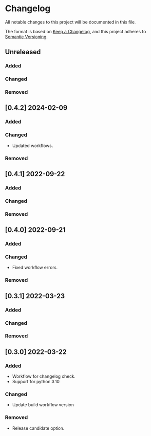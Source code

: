 # Changelog

All notable changes to this project will be documented in this file.

The format is based on [Keep a Changelog](https://keepachangelog.com/en/1.0.0/),
and this project adheres to [Semantic Versioning](https://semver.org/spec/v2.0.0.html).

## Unreleased

### Added

### Changed

### Removed


## [0.4.2] 2024-02-09

### Added

### Changed

* Updated workflows.

### Removed


## [0.4.1] 2022-09-22

### Added

### Changed

### Removed


## [0.4.0] 2022-09-21

### Added

### Changed
* Fixed workflow errors.

### Removed


## [0.3.1] 2022-03-23

### Added

### Changed

### Removed


## [0.3.0] 2022-03-22

### Added
- Workflow for changelog check.
- Support for python 3.10

### Changed
- Update build workflow version

### Removed
- Release candidate option.
